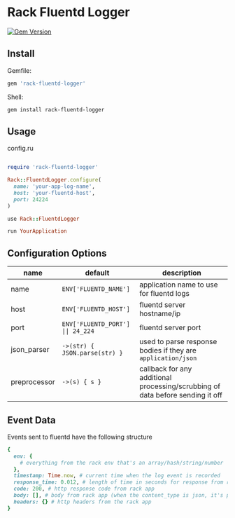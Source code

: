 # Rack Fluentd Logger
[![Gem Version](https://badge.fury.io/rb/rack-fluentd-logger.svg)](https://badge.fury.io/rb/rack-fluentd-logger)

## Install

Gemfile:
```ruby
gem 'rack-fluentd-logger'
```

Shell:
```sh
gem install rack-fluentd-logger
```

## Usage

config.ru
```ruby

require 'rack-fluentd-logger'

Rack::FluentdLogger.configure(
  name: 'your-app-log-name',
  host: 'your-fluentd-host',
  port: 24224
)

use Rack::FluentdLogger

run YourApplication

```

## Configuration Options
| name | default | description |
| ---- | ------- | ----------- |
| name | `ENV['FLUENTD_NAME']` | application name to use for fluentd logs |
| host | `ENV['FLUENTD_HOST']` | fluentd server hostname/ip |
| port | `ENV['FLUENTD_PORT'] \|\| 24_224` | fluentd server port |
| json_parser | `->(str) { JSON.parse(str) }` | used to parse response bodies if they are `application/json` |
| preprocessor | `->(s) { s }` | callback for any additional processing/scrubbing of data before sending it off |

## Event Data
Events sent to fluentd have the following structure
```ruby
{
  env: {
    # everything from the rack env that's an array/hash/string/number
  },
  timestamp: Time.now, # current time when the log event is recorded
  response_time: 0.012, # length of time in seconds for response from rack
  code: 200, # http response code from rack app
  body: [], # body from rack app (when the content_type is json, it's parsed)
  headers: {} # http headers from the rack app
}
```
